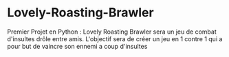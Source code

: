 # Lovely-Roasting-Brawler
Premier Projet en Python :
Lovely Roasting Brawler sera un jeu de combat d'insultes drôle entre amis.
L'objectif sera de créer un jeu en 1 contre 1 qui a pour but de vaincre son ennemi a coup d'insultes
